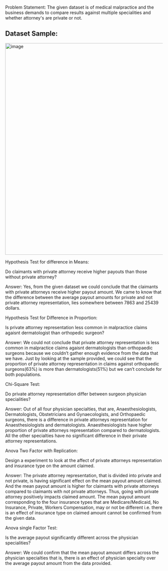 Problem Statement: The given dataset is of medical malpractice and the business demands to compare results against multiple specialities and whether attorney's are private or not.

Dataset Sample:
--------------

<img width="675" alt="image" src="https://github.com/Akilvish/Projects/assets/120144203/1c076f68-24c8-43ae-afa4-1fa57fcbb010">

Hypothesis Test for difference in Means:

Do claimants with private attorney receive higher payouts than those without private
attorney?

Answer: Yes, from the given dataset we could conclude that the claimants with private attorneys receive higher payout amount.
We came to know that the difference between the average payout amounts for private and not private attorney representation, lies somewhere between 7863 and 25439 dollars.


Hypothesis Test for Difference in Proportion:

Is private attorney representation less common in malpractice claims agaisnt dermatologist
than orthopedic surgeon?

Answer: We could not conclude that private attorney representation is less common in malpractice claims agaisnt dermatologists than orthopaedic surgeons because we couldn’t gather enough evidence from the data that we have.
Just by looking at the sample provided, we could see that the proportion of private attorney representation in claims against orthopaedic surgeons(63%) is more than dermatologists(51%) but we can’t conclude for both populations.


Chi-Square Test:

Do private attorney representation differ between surgeon physician specialities?

Answer: Out of all four physician specialties, that are, Anaesthesiologists, Dermatologists, Obstetricians and Gynaecologists, and Orthopaedic surgeons, there is a difference in private attorneys representation for Anaesthesiologists and dermatologists.
Anaesthesiologists have higher proportion of private attorneys representation compared to dermatologists.
All the other specialties have no significant difference in their private attorney representations. 


Anova Two Factor with Replication:

Design a experiment to look at the affect of private attorneys representation and insurance type
on the amount claimed.

Answer: The private attorney representation, that is divided into private and not private, is having significant effect on the mean payout amount claimed. And the mean payout amount is higher for claimants with private attorneys compared to claimants with not private attorneys.
Thus, going with private attorney positively impacts claimed amount.
The mean payout amount corresponding to the four insurance types that are Medicare/Medicaid, No Insurance, Private, Workers Compensation, may or not be different i.e. there is an effect of insurance type on claimed amount cannot be confirmed from the given data.


Anova single Factor Test:

Is the average payout significantly different across the physician specialities?

Answer: We could confirm that the mean payout amount differs across the physician specialties that is, there is an effect of physician specialty over the average payout amount from the data provided. 

